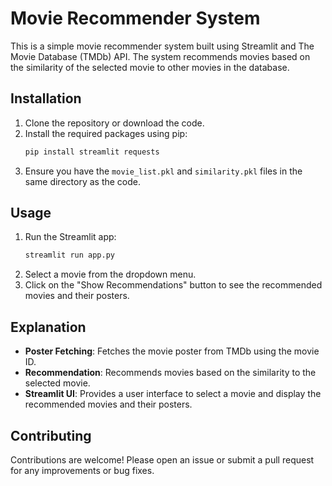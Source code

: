 # Movie Recommender System

This is a simple movie recommender system built using Streamlit and The Movie Database (TMDb) API. The system recommends movies based on the similarity of the selected movie to other movies in the database.

## Installation

1. Clone the repository or download the code.
2. Install the required packages using pip:
   ```bash
   pip install streamlit requests
   ```
3. Ensure you have the `movie_list.pkl` and `similarity.pkl` files in the same directory as the code.

## Usage

1. Run the Streamlit app:
   ```bash
   streamlit run app.py
   ```
2. Select a movie from the dropdown menu.
3. Click on the "Show Recommendations" button to see the recommended movies and their posters.

## Explanation

- **Poster Fetching**: Fetches the movie poster from TMDb using the movie ID.
- **Recommendation**: Recommends movies based on the similarity to the selected movie.
- **Streamlit UI**: Provides a user interface to select a movie and display the recommended movies and their posters.

## Contributing

Contributions are welcome! Please open an issue or submit a pull request for any improvements or bug fixes.
